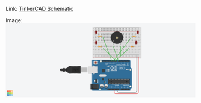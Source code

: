 Link: [TinkerCAD Schematic](https://www.tinkercad.com/things/21Q4tles9JZ-timer/editel?returnTo=https%3A%2F%2Fwww.tinkercad.com%2Fdashboard&sharecode=mLnoLLWZ0FcZn7PTA-RG49NjBVBALgEqaE3omCqxLPs)<br />

Image:<br />
![Schematic Image](assets/buzzer_timer.png)
